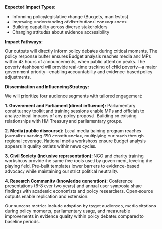 <!-- D) Outcomes and Influence -->
<!-- Maximum 300 words -->

**Expected Impact Types:**
- Informing policy/legislative change (Budgets, manifestos)
- Improving understanding of distributional consequences
- Building capability across diverse stakeholders
- Changing attitudes about evidence accessibility

**Impact Pathways:**

Our outputs will directly inform policy debates during critical moments. The policy response buffer ensures Budget analysis reaches media and MPs within 48 hours of announcements, when public attention peaks. The poverty dashboard will provide real-time tracking of child poverty—a major government priority—enabling accountability and evidence-based policy adjustments.

**Dissemination and Influencing Strategy:**

We will prioritize four audience segments with tailored engagement:

**1. Government and Parliament (direct influence):**
Parliamentary constituency toolkit and training sessions enable MPs and officials to analyze local impacts of any policy proposal. Building on existing relationships with HM Treasury and parliamentary groups.

**2. Media (public discourse):**
Local media training program reaches journalists serving 650 constituencies, multiplying our reach through regional coverage. National media workshops ensure Budget analysis appears in quality outlets within news cycles.

**3. Civil Society (inclusive representation):**
NGO and charity training workshops provide the same free tools used by government, leveling the playing field. Pre-built templates lower barriers to evidence-based advocacy while maintaining our strict political neutrality.

**4. Research Community (knowledge generation):**
Conference presentations (6-8 over two years) and annual user symposia share findings with academic economists and policy researchers. Open-source outputs enable replication and extension.

Our success metrics include adoption by target audiences, media citations during policy moments, parliamentary usage, and measurable improvements in evidence quality within policy debates compared to baseline periods.
